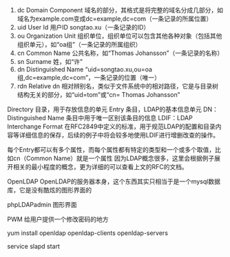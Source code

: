 
1. dc      Domain Component 
    域名的部分，其格式是将完整的域名分成几部分，如域名为example.com变成dc=example,dc=com（一条记录的所属位置）
1. uid     User Id 
    用户ID songtao.xu（一条记录的ID）
1. ou      Organization Unit 
    组织单位，组织单位可以包含其他各种对象（包括其他组织单元），如“oa组”（一条记录的所属组织）
1. cn      Common Name 
    公共名称，如“Thomas Johansson”（一条记录的名称）
1. sn      Surname 
    姓，如“许” 
1. dn      Distinguished Name 
    “uid=songtao.xu,ou=oa组,dc=example,dc=com”，一条记录的位置（唯一）
1. rdn     Relative dn 
    相对辨别名，类似于文件系统中的相对路径，它是与目录树结构无关的部分，如“uid=tom”或“cn= Thomas Johansson”

Directory   目录，用于存放信息的单元
Entry   条目，LDAP的基本信息单元
DN：Distinguished Name  条目中用于唯一区别该条目的信息
LDIF：LDAP Interchange Format   在RFC2849中定义的标准，用于规范LDAP的配置和目录内容等详细信息的保存，后续的例子中将会较多地使用LDIF进行增删改查的操作。

每个Entry都可以有多个属性，而每个属性都有特定的类型和一个或多个取值，比如cn（Common Name）就是一个属性
因为LDAP概念很多，这里会根据例子展开相关的最小程度的概念，更为详细的可以查看上文的RFC的文档。


OpenLDAP
    OpenLDAP的服务器本身，这个东西其实只相当于是一个mysql数据库，它是没有酷炫的图形界面的

phpLDAPadmin
    图形界面

PWM
    给用户提供一个修改密码的地方

yum install openldap openldap-clients openldap-servers

service slapd start




